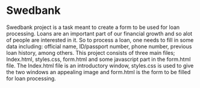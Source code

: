 # Swedbank
Swedbank project is a task meant to create a form to be used for loan processing.
Loans are an important part of our financial growth and so alot of people are interested in it. 
So to process a loan, one needs to fill in some data including: official name, ID/passport number, phone number, previous loan history, among others.
This project consists of three main files; Index.html, styles.css, form.html and some javascript part in the form.html file.
The Index.html file is an introductory window, styles.css is used to give the two windows an appealing image and form.html is the form to be filled for loan processing.
